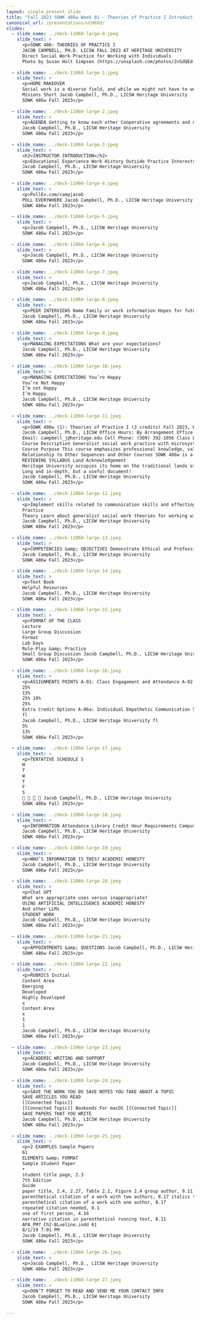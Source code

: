 ```yaml
---
layout: single_present_slide
title: "Fall 2023 SOWK 486w Week 01 - Theories of Practice I Introduction"
canonical_url: /presentations/uCH8Xd/
slides:
  - slide_name: ../deck-11060-large-0.jpeg
    slide_text: >
      <p>SOWK 486: THEORIES OF PRACTICE I
      JACOB CAMPBELL, PH.D. LICSW FALL 2023 AT HERITAGE UNIVERSITY
      Direct Social Work Practice for Working with Individuals
      Photo by Susan Holt Simpson (https://unsplash.com/photos/2nSdQEd-Exc )</p>
      
  - slide_name: ../deck-11060-large-1.jpeg
    slide_text: >
      <p>HOME MAKEOVER
      Social work is a diverse field, and while we might not have to work with criminal masterminds like Gru, it’s my hope that this course will give us the skills to follow up with clients of all types.
      Minions Short Jacob Campbell, Ph.D., LICSW Heritage University
      SOWK 486w Fall 2023</p>
      
  - slide_name: ../deck-11060-large-2.jpeg
    slide_text: >
      <p>AGENDA Getting to know each other Cooperative agreements and norms The look and feel of this learning environment Academic writing
      Jacob Campbell, Ph.D., LICSW Heritage University
      SOWK 486w Fall 2023</p>
      
  - slide_name: ../deck-11060-large-3.jpeg
    slide_text: >
      <h2>INSTRUCTOR INTRODUCTION</h2>
      <p>Educational Experience Work History Outside Practice Interests CALL ME JACOB He, Him, His
      Jacob Campbell, Ph.D., LICSW Heritage University
      SOWK 486w Fall 2023</p>
      
  - slide_name: ../deck-11060-large-4.jpeg
    slide_text: >
      <p>PollEv.com/campjacob
      POLL EVERYWHERE Jacob Campbell, Ph.D., LICSW Heritage University
      SOWK 486w Fall 2023</p>
      
  - slide_name: ../deck-11060-large-5.jpeg
    slide_text: >
      <p>Jacob Campbell, Ph.D., LICSW Heritage University
      SOWK 486w Fall 2023</p>
      
  - slide_name: ../deck-11060-large-6.jpeg
    slide_text: >
      <p>Jacob Campbell, Ph.D., LICSW Heritage University
      SOWK 486w Fall 2023</p>
      
  - slide_name: ../deck-11060-large-7.jpeg
    slide_text: >
      <p>Jacob Campbell, Ph.D., LICSW Heritage University
      SOWK 486w Fall 2023</p>
      
  - slide_name: ../deck-11060-large-8.jpeg
    slide_text: >
      <p>PEER INTERVIEWS Name Family or work information Hopes for future career Secret talent, hobby, or interesting fact
      Jacob Campbell, Ph.D., LICSW Heritage University
      SOWK 486w Fall 2023</p>
      
  - slide_name: ../deck-11060-large-9.jpeg
    slide_text: >
      <p>MANAGING EXPECTATIONS What are your expectations?
      Jacob Campbell, Ph.D., LICSW Heritage University
      SOWK 486w Fall 2023</p>
      
  - slide_name: ../deck-11060-large-10.jpeg
    slide_text: >
      <p>MANAGING EXPECTATIONS You’re Happy
      You’re Not Happy
      I’m not Happy
      I’m Happy
      Jacob Campbell, Ph.D., LICSW Heritage University
      SOWK 486w Fall 2023</p>
      
  - slide_name: ../deck-11060-large-11.jpeg
    slide_text: >
      <p>SOWK 486w (1): Theories of Practice I (3 credits) Fall 2023, Heritage at CBC
      Jacob Campbell, Ph.D., LICSW Office Hours: By Arrangement Office Location: By Arrangement Course Hours: Wednesdays 5:30 – 8:15 PM
      Email: campbell_j@heritage.edu Cell Phone: (509) 392-1056 Class Location: SWL 108
      Course Description Generalist social work practice with microsystems. Knowledge and methods to bring about planned change with individuals and client-identified family systems practice in interpersonal skills. Offered Fall semester. Limited to majors Prerequisite(s): limited to majors or permission of program chair.
      Course Purpose This course emphasizes professional knowledge, values, skills, cognitive, and affective processes required for generalist practice with individuals. In addition, the class gives attention to various interprofessional conceptual frameworks. Some examples of these include such as systems theory, ecological perspective, and the strengths perspective. Finally, students address competencies for the beginning level practitioner necessary for successful intervention with various micro-client systems.
      Relationship to Other Sequences and Other Courses SOWK 486w is a practice class focused on teaching skills for effecting changes in individual clients. It is considered a “w” class because it is writing-focused. During a student’s time in the social work program, there are three theories of practice courses. Each one focuses on a different level of interaction. First, this course starts with individuals, then SOWK 487 Theories of Practice II concentrates on working with groups. Finally, SOWK 488 looks at working with communities and a macro perspective.
      REVIEWING SYLLABUS Land Acknowledgement
      Heritage University occupies its home on the traditional lands of the Yakama People. These ancestral homelands are the Yakama, Palouse, Pisquouse, Wenatshapam, Klikatat, Klinquit, Kow- was-say-ee, Li-aywas, Skin-pah, Wish-ham, Shyiks, Ochechotes, Kah-milt-pa, and Se-ap-cat, who today are represented by the Confederated Tribes and Bands of the Yakama Nation [TREATY OF 1855] and, whose relationship with this land continues to this day. Heritage University, grounded in the vision of the two Yakama women founders, respects Indigenous peoples as traditional guardians of the lands and the enduring relationship
      Long and in-depth, but a useful document!
      Jacob Campbell, Ph.D., LICSW Heritage University
      SOWK 486w Fall 2023</p>
      
  - slide_name: ../deck-11060-large-12.jpeg
    slide_text: >
      <p>Implement skills related to communication skills and effecting change.
      Practice
      Theory Learn about generalist social work theories for working with individuals.
      Jacob Campbell, Ph.D., LICSW Heritage University
      SOWK 486w Fall 2023</p>
      
  - slide_name: ../deck-11060-large-13.jpeg
    slide_text: >
      <p>COMPETENCIES &amp; OBJECTIVES Demonstrate Ethical and Professional Behavior Advance Human Rights and Social, Racial, Economic, and Environmental Justice Engage Anti-Racism, Diversity, Equity, and Inclusion (ADEI) in Practice Engage in Practice-Informed Research and Research-Informed Practice Engage in Policy Practice Engage with Individuals, Families, Groups, Organizations, and Communities Assess Individuals, Families, Groups, Organizations, and Communities Intervene with Individuals, Families, Groups, Organizations, and Communities Evaluate Practice with Individuals, Families, Groups, Organizations, and Communities
      Jacob Campbell, Ph.D., LICSW Heritage University
      SOWK 486w Fall 2023</p>
      
  - slide_name: ../deck-11060-large-14.jpeg
    slide_text: >
      <p>Text Book
      Helpful Resources
      Jacob Campbell, Ph.D., LICSW Heritage University
      SOWK 486w Fall 2023</p>
      
  - slide_name: ../deck-11060-large-15.jpeg
    slide_text: >
      <p>FORMAT OF THE CLASS
      Lecture
      Large Group Discussion
      Format
      Lab Days
      Role-Play &amp; Practice
      Small Group Discussion Jacob Campbell, Ph.D., LICSW Heritage University
      SOWK 486w Fall 2023</p>
      
  - slide_name: ../deck-11060-large-16.jpeg
    slide_text: >
      <p>ASSIGNMENTS POINTS A-01: Class Engagement and Attendance A-02: Chapter Reading Quizzes A-03: Theory and Practice Integrative Paper A-04a: Interviewing Skills Video Role-Play A-04b: Interviewing Skills Re ective Paper
      25%
      13%
      25% 10%
      25%
      Extra Credit Options A-06a: Individual Empathetic Communication Self-Evaluation Re ective Paper A-06b: Evidence-Based Practice for Assessments or Generalist Practice
      fl
      Jacob Campbell, Ph.D., LICSW Heritage University fl
      5%
      13%
      SOWK 486w Fall 2023</p>
      
  - slide_name: ../deck-11060-large-17.jpeg
    slide_text: >
      <p>TENTATIVE SCHEDULE S
      M
      T
      W
      T
      F
      S
      🤩 🤩 🤩 🤩 Jacob Campbell, Ph.D., LICSW Heritage University
      SOWK 486w Fall 2023</p>
      
  - slide_name: ../deck-11060-large-18.jpeg
    slide_text: >
      <p>INFORMATION Attendance Library Credit Hour Requirements Campus Security &amp; Safety Accommodation Policy
      Jacob Campbell, Ph.D., LICSW Heritage University
      SOWK 486w Fall 2023</p>
      
  - slide_name: ../deck-11060-large-19.jpeg
    slide_text: >
      <p>WHO’S INFORMATION IS THIS? ACADEMIC HONESTY
      Jacob Campbell, Ph.D., LICSW Heritage University
      SOWK 486w Fall 2023</p>
      
  - slide_name: ../deck-11060-large-20.jpeg
    slide_text: >
      <p>Chat GPT
      What are appropriate uses versus inappropriate?
      USING ARTIFICIAL INTELLIGENCE ACADEMIC HONESTY
      And other LLMs
      STUDENT WORK
      Jacob Campbell, Ph.D., LICSW Heritage University
      SOWK 486w Fall 2023</p>
      
  - slide_name: ../deck-11060-large-21.jpeg
    slide_text: >
      <p>APPOINTMENTS &amp; QUESTIONS Jacob Campbell, Ph.D., LICSW Heritage University
      SOWK 486w Fall 2023</p>
      
  - slide_name: ../deck-11060-large-22.jpeg
    slide_text: >
      <p>RUBRICS Initial
      Content Area
      Emerging
      Developed
      Highly Developed
      x
      Content Area
      x
      1
      1
      Jacob Campbell, Ph.D., LICSW Heritage University
      SOWK 486w Fall 2023</p>
      
  - slide_name: ../deck-11060-large-23.jpeg
    slide_text: >
      <p>ACADEMIC WRITING AND SUPPORT
      Jacob Campbell, Ph.D., LICSW Heritage University
      SOWK 486w Fall 2023</p>
      
  - slide_name: ../deck-11060-large-24.jpeg
    slide_text: >
      <p>SAVE THE WORK YOU DO SAVE NOTES YOU TAKE ABOUT A TOPIC
      SAVE ARTICLES YOU READ
      [[Connected Topic]]
      [[Connected Topic]] Bookends For macOS [[Connected Topic]]
      SAVE PAPERS THAT YOU WRITE
      Jacob Campbell, Ph.D., LICSW Heritage University
      SOWK 486w Fall 2023</p>
      
  - slide_name: ../deck-11060-large-25.jpeg
    slide_text: >
      <p>2 EXAMPLES Sample Papers
      61
      ELEMENTS &amp; FORMAT
      Sample Student Paper
      •
      student title page, 2.3
      7th Edition
      Guide
      paper title, 2.4, 2.27, Table 2.1, Figure 2.4 group author, 9.11
      parenthetical citation of a work with two authors, 8.17 italics to highlight a key term, 6.22
      parenthetical citation of a work with one author, 8.17
      repeated citation needed, 8.1
      use of first person, 4.16
      narrative citation in parenthetical running text, 8.11
      APA_PM7_Ch2-BLueline.indd 61
      8/1/19 7:01 PM
      Jacob Campbell, Ph.D., LICSW Heritage University
      SOWK 486w Fall 2023</p>
      
  - slide_name: ../deck-11060-large-26.jpeg
    slide_text: >
      <p>Jacob Campbell, Ph.D., LICSW Heritage University
      SOWK 486w Fall 2023</p>
      
  - slide_name: ../deck-11060-large-27.jpeg
    slide_text: >
      <p>DON’T FORGET TO READ AND SEND ME YOUR CONTACT INFO
      Jacob Campbell, Ph.D., LICSW Heritage University
      SOWK 486w Fall 2023</p>
      
---
```

